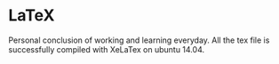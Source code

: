 LaTeX
=====

Personal conclusion of working and learning everyday. All the tex file is successfully compiled with XeLaTex on ubuntu 14.04.
